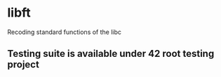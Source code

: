 # libft

Recoding standard functions of the libc

## Testing suite is available under 42 root testing project 